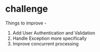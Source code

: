 # challenge

Things to improve -
1. Add User Authentication and Validation
2. Handle Exception more specifically 
3. Improve concurrent processing 
